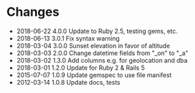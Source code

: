 # Changes

* 2018-06-22 4.0.0 Update to Ruby 2.5, testing gems, etc.
* 2018-06-13 3.0.1 Fix syntax warning
* 2018-03-04 3.0.0 Sunset elevation in favor of altitude
* 2018-03-03 2.0.0 Change datetime fields from "_on" to "_a"
* 2018-03-02 1.3.0 Add columns e.g. for geolocation and dba
* 2018-03-01 1.2.0 Update for Ruby 2 & Rails 5
* 2015-07-07 1.0.9 Update gemspec to use file manifest
* 2012-03-14 1.0.8 Update docs, tests
